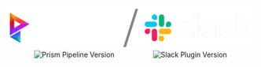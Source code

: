 <picture>
  <source media="(prefers-color-scheme: dark)" srcset="https://github.com/animationem/prism-slack/blob/main/Resources/prism_slack_logo_long_light_banner.png">
  <source media="(prefers-color-scheme: light)" srcset="https://github.com/animationem/prism-slack/blob/main/Resources/prism_slack_logo_long_dark_banner.png">
  <img alt="Prism and Slack branding" src="https://github.com/animationem/prism-slack/blob/main/Resources/prism_slack_logo_long_light_banner.png">
</picture>

<div align="center">
        <img src="https://img.shields.io/badge/Prism_Pipeline-2.0.13-mediumseagreen" alt="Prism Pipeline Version"> 
        &nbsp;&nbsp;&nbsp;&nbsp;&nbsp;&nbsp;&nbsp;&nbsp;&nbsp;&nbsp;&nbsp;&nbsp;&nbsp;&nbsp;&nbsp;&nbsp;&nbsp;&nbsp;
        <img src="https://img.shields.io/badge/Slack_Plugin-2.0.13-4A154B?logo=slack" alt="Slack Plugin Version">
</div>
